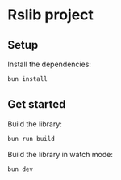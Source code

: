 # Rslib project

## Setup

Install the dependencies:

```bash
bun install
```

## Get started

Build the library:

```bash
bun run build
```

Build the library in watch mode:

```bash
bun dev
```

